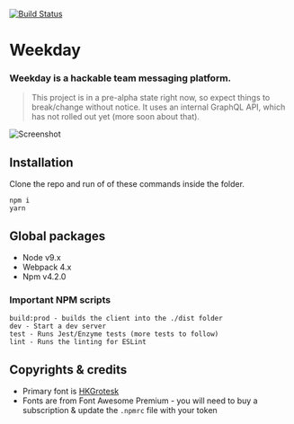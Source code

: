 [![Build Status](https://travis-ci.org/getweekday/client.svg?branch=master)](https://travis-ci.org/getweekday/client)

# Weekday
### Weekday is a hackable team messaging platform.

>  This project is in a pre-alpha state right now, so expect things to break/change without notice. It uses an internal GraphQL API, which has not rolled out yet (more soon about that).

![Screenshot](https://weekday-marketing.s3-us-west-2.amazonaws.com/screenshot.png "Screenshot")

## Installation
Clone the repo and run of of these commands inside the folder.
```
npm i
yarn
```

## Global packages
- Node v9.x
- Webpack 4.x
- Npm v4.2.0

### Important NPM scripts
```
build:prod - builds the client into the ./dist folder
dev - Start a dev server
test - Runs Jest/Enzyme tests (more tests to follow)
lint - Runs the linting for ESLint
```

## Copyrights & credits
- Primary font is [HKGrotesk](https://hanken.co/hk-grotesk/)
- Fonts are from Font Awesome Premium - you will need to buy a subscription & update the `.npmrc` file with your token
